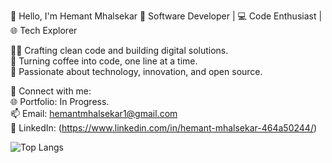 👋 Hello, I'm Hemant Mhalsekar
🚀 Software Developer | 💻 Code Enthusiast | 🌐 Tech Explorer

👨‍💻 Crafting clean code and building digital solutions.<br>
🔧 Turning coffee into code, one line at a time.<br>
🌟 Passionate about technology, innovation, and open source.<br>

🔗 Connect with me:<br>
🌐 Portfolio: In Progress.<br>
📫 Email: hemantmhalsekar1@gmail.com<br>
📱 LinkedIn: (https://www.linkedin.com/in/hemant-mhalsekar-464a50244/)

![Top Langs](https://github-readme-stats.vercel.app/api/top-langs/?username=Hemant-Mhalsekar&layout=compact&langs_count=8)
<!---
Hemant-Mhalsekar/Hemant-Mhalsekar is a ✨ special ✨ repository because its `README.md` (this file) appears on your GitHub profile.
You can click the Preview link to take a look at your changes.
--->
